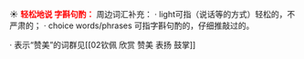 ☀ <font color="red">**轻松地说 字斟句酌：**</font>
周边词汇补充：
· light可指（说话等的方式）轻松的，不严肃的；
· choice words/phrases 可指字斟句酌的，仔细推敲过的。

· 表示“赞美”的词群见[[02钦佩 欣赏 赞美 表扬 鼓掌]]

